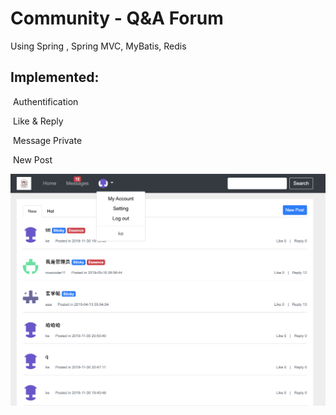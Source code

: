 

# Community - Q&A Forum

Using Spring , Spring MVC, MyBatis, Redis


## Implemented: 

​	Authentification

​	Like & Reply

​	Message Private

​	New Post



![image-20200219230630475](./src/main/resources/static/img/image-20200219230630475.png)
